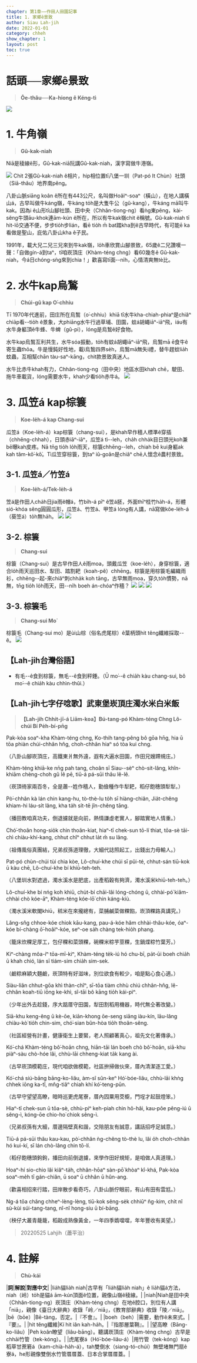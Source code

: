 ```yaml
---
chapter: 第1章——作田人田園記事
title: 1. 家鄉ê景致
author: Siau Lah-jih
date: 2022-01-01
category: chheh
show_chapter: 1
layout: post
toc: true
---
```


# 話頭──家鄉ê景致
> **Ōe-thâu──Ka-hiong ê Kéng-tì**

![](../too5/01/1-1-1.牛角嶺.jpg)

# 1. 牛角嶺 
> **Gû-kak-niah**

Niā是稜線ê形，Gû-kak-niā阮講Gû-kak-niah，漢字寫做牛港嶺。

![](../too5/01/1-1-2.牛角嶺.jpg)
Chit 2張Gû-kak-niah ê相片，hip相位置tī八堡一圳（Pat-pó It Chùn）社頭（Siā-thâu）地界南pêng。

八卦山脈siāng koân ê所在有443公尺，名叫做Hoâiⁿ-soaⁿ（橫山），在地人講橫山á，古早叫做牛káng嶺，牛káng to̍h是大隻牛公（gû-kang），牛káng mā叫牛kak。因為i ê山形tī山腳社頭、田中央（Chhân-tiong-ng）看ǹg東pêng，kài-sêng牛頭āu-khok連ām-kún ê所在，所以有牛kak嶺chit ê稱號。Gû-kak-niah tī hit-lō交通不便，步步tio̍h步lián，看ē tio̍h m̄ bat踏kha到ê古早時代，有可能ē ka看做是聖山，庇佑八卦山kha ê子民。

1991年，載大兄二兄三兄來到牛kak嶺，lo̍h車欣賞山腳景致，65歲ê二兄讚嘆一聲：「自做gín-á到taⁿ，tī咱崁頂庄（Khàm-téng chng）看60幾冬ê Gû-kak-niah，今á日chóng-sǹg來到chia！」歡喜寫tī面--ni̍h，心情清爽無tè比。

# 2. 水牛kap烏鶖
> **Chúi-gû kap O͘-chhiu**

Tī 1970年代進前，田庄所在烏鶖（o͘-chhiu）khiā tī水牛kha-chiah-phiaⁿ是chiâⁿ chia̍p看--tio̍h ê景象，大phiāng水牛行過草埔、田園，蚊á胡蠅iāⁿ-iāⁿ飛，iáu有水牛身軀頂ê牛蜂、牛蜱（gû-pi），lóng是烏鶖ê好食物。

水牛kap烏鶖互利共生，水牛sóa振動，to̍h有蚊á胡蠅iāⁿ-iāⁿ飛，烏鶖mā ē食牛ê寄生蟲thōa。牛是慢鈍好性地，載i烏鶖四界se̍h，烏鶖mā無失i禮，替牛趕蚊lia̍h蚊蟲，互相幫chān tàu-saⁿ-kāng，chit款景致真迷人。

水牛比赤牛khah有力，Chhân-tiong-ng（田中央）地區水田khah chē，駛田、拖牛車載貨，lóng需要水牛，khah少看tio̍h赤牛á。
![](../too5/01/1-2-2.水牛烏鶖.jpg)

# 3. 瓜笠á kap棕簑
> **Koe-le̍h-á kap Chang-sui**

瓜笠á（Koe-le̍h-á）kap棕簑（chang-sui），是khah早作穡人標準ê穿插（chhēng-chhah），日頭赤iāⁿ-iāⁿ，瓜笠á tì--leh，cha̍h chha̍k目日頭光koh兼bē曝kah皮疼。Nā tn̄g tio̍h lo̍h雨天，棕簑chhēng--leh，chiah bē kui身軀ak kah tâm-kô͘-kô͘。Tì瓜笠穿棕簑，到taⁿ iû-goân是chiâⁿ chē人懷念ê農村景致。

## 3-1. 瓜笠á／竹笠á
> **Koe-le̍h-á/Tek-le̍h-á**

笠á是作田人cha̍h日jia雨ê帽á，竹bi̍h-á pīⁿ ê笠á胚，外面thīⁿ桂竹ha̍h-á，形體sió-khóa sêng圓圓瓜形，瓜笠á、竹笠á、甲笠á lóng有人講，nā寫做kôe-le̍h-á（葵笠á）to̍h無ha̍h。
![](../too5/01/1-6-1.瓜笠仔.jpg)
![](../too5/01/1-6-2.竹笠仔.jpg)

## 3-2. 棕簑
> **Chang-sui**

棕簑（Chang-sui）是古早作田人ê雨moa，頭戴瓜笠（koe-le̍h），身穿棕簑，適合lo̍h雨天巡田水、犁田、踏割耙（koah-pê）chhēng。棕簑是用棕簑毛編織雨衫，chhēng--起-來chiâⁿ刺chha̍k koh tāng，古早無雨moa，穿久to̍h慣勢，nā無，tn̄g tio̍h lo̍h雨天，田--ni̍h boeh án-chóaⁿ作穡？
![](../too5/01/1-6-3.棕簑.jpg)
![](../too5/01/1-6-4.棕簑.jpg)
![](../too5/01/1-6-5.棕簑.jpg)

## 3-3. 棕簑毛
> **Chang-sui Mo͘**

棕簑毛（Chang-sui mo͘）是ùi山棕（俗名虎尾棕）ê葉柄頭hit têng纖維採取--ê。
![](../too5/01/1-6-6.棕樹.jpg)

## 【Lah-jih台灣俗語】
- 有毛--ê食到棕簑，無毛--ê食到秤錘。（Ū mo͘--ê chia̍h kàu chang-sui, bô mo͘--ê chia̍h kàu chhìn-thûi.）

## 【Lah-jih七字仔唸歌】武東堡崁頂庄濁水米白米飯
> **【Lah-jih Chhit-jī-á Liām-koa】Bú-tang-pó Khàm-téng Chng Lô-chúi Bí Pe̍h-bí-pn̄g**

Pak-kòa soaⁿ-kha Khàm-téng chng, Ko-thih tang-pêng bô gōa hn̄g,
hia ū tōa phiàn chúi-chhân hn̂g, choh-chhân hiaⁿ só tòa kui chng.

（八卦山腳崁頂庄，高鐵東爿無外遠，遐有大遍水田園，作田兄嫂蹛規庄。）

Khàm-téng khiā-ke nn̄g pah tang, choân sī Siau--sèⁿ chò-sit-lâng,
khîn-khiām chèng-choh gû lê pē, tiū-á pá-sūi thâu lê-lê.

（崁頂徛家兩百冬，全是蕭--姓作穡人，勤儉種作牛犁耙，稻仔飽穗頭犁犁。）

Pò͘-chhân kà lán chin kang-hu, tò-thè-lu to̍h sī hiàng-chiân,
Jia̍t-chêng khiam-hi láu-si̍t lâng, kha ta̍h si̍t-tē jîn-chêng tāng.

（播田教咱真功夫，倒退攄就是向前，熱情謙虛老實人，腳踏實地人情重。）

Chó͘-thoân hong-sio̍k chin thoân-kiat, hiaⁿ-tī chek-sun tō-lí thiat,
tōa-sè tāi-chì chiàu-khí-kang, chhut chîⁿ chhut la̍t m̄ su lâng.

（祖傳風俗真團結，兄弟叔孫道理徹，大細代誌照起工，出錢出力毋輸人。）

Pat-pó chùn-chúi tùi chia kòe, Lô-chuí-khe chúi sī pûi-té,
chhut-sán tiū-kok ū kàu chē, Lô-chuí-khe bí khiū-teh-teh.

（八堡圳水對遮過，濁水溪水是肥底，出產稻穀有夠濟，濁水溪米khiū-teh-teh。）

Lô-chuí-khe bí nńg koh khiū, chu̍t-bí chāi-lâi lóng-chóng ū,
chhài-pó͘ kiâm-chhài chò kóe-āⁿ, Khàm-téng kóe-lō͘ chin káng-kiù.

（濁水溪米軟閣khiū，秫米在來攏總有，菜脯鹹菜做粿餡，崁頂粿路真講究。）

Lâng-sn̂g chhoe-kóe chiok kāu-kang, pau-á-kóe hâm chhài-thâu-kóe,
óaⁿ-kóe bí-chàng ō͘-hoâiⁿ-kóe, seⁿ-oe sa̍h chàng tek-hio̍h phang.

（籠床炊粿足厚工，包仔粿和菜頭粿，碗粿米粽芋莖粿，生鍋煠粽竹葉芳。）

Kiⁿ-chàng môa-íⁿ tōa-mī-kiⁿ, Khàm-téng te̍k-iú hó chu-bī,
pa̍t-ūi boeh chia̍h ū khah chió, lán sī tiám-sim chia̍h sim-sek.

（鹼粽麻穎大麵鹼，崁頂特有好滋味，別位欲食有較少，咱是點心食心適。）

Siàu-liân chhut-gōa khì thàn-chîⁿ, sī-tōa tiàm chhù chiú chhân-hn̂g,
lê-chhân koah-tiū iōng ke-khì, sî-tāi bô kāng tio̍h kái-pìⁿ.

（少年出外去趁錢，序大踮厝守田園，犁田割稻用機器，時代無仝著改變。）

Siā-khu keng-êng ū kè-ōe, kiān-khong ōe-seng siāng iàu-kín,
lāu-lâng chiàu-kò͘ tio̍h chin-sim, chó͘-sian bûn-hòa tio̍h thoân-sêng.

（社區經營有計畫，健康衛生上要緊，老人照顧著真心，祖先文化著傳承。）

Kó͘-chá Khàm-téng bô͘-hoān chng, hiān-tāi lán boeh chò bô͘-hoān,
siā-khu piàⁿ-sàu chò-hóe lâi, chhù-lāi chheng-kiat ta̍k kang ài.

（古早崁頂模範庄，現代咱欲做模範，社區拚掃做伙來，厝內清潔逐工愛。）

Kó͘-chá siú-bāng bāng-ko-liâu, àm-sî sûn-keⁿ Hó͘-bóe-liâu,
chhù-lāi khǹg chhek iōng ka-tî, mn̂g-tiâⁿ chiah khí kó͘-teng-pūn.

（古早守望望高瞭，暗時巡更虎尾寮，厝內囥粟用茭櫥，門埕才起鼓燈笨。）

Hiaⁿ-tī chek-sun ū tōa-sè, chhù-piⁿ keh-piah chin hô-hâi,
kau-pôe pêng-iú ū sêng-ì, kóng-ōe chio-ho͘ chiok sêng-ì.

（兄弟叔孫有大細，厝邊隔壁真和諧，交陪朋友有誠意，講話招呼足誠意。）

Tiū-á pá-sūi thâu kau-kau, pò͘-chhân ǹg-chêng tò-thè lu,
lâi o̍h choh-chhân hó kui-kí, sī lán chò-lâng chin tō-lí.

（稻仔飽穗頭鉤鉤，播田向前倒退攄，來學作田好規矩，是咱做人真道理。）

Hoaⁿ-hí sio-chio lâi kiâⁿ-ta̍h, chhân-hōaⁿ sàn-pō͘ khòaⁿ kî-khá,
Pak-kòa soaⁿ-me̍h tī gán-chiân, ū soaⁿ ū chhân ū hûn-ang.

（歡喜相招來行踏，田岸散步看奇巧，八卦山脈佇眼前，有山有田有雲尪。）

Ng-á tōa châng chheⁿ-lèng-lèng, tiū-kok sêng-se̍k chhiūⁿ n̂g-kim,
chi̍t nî sù-kùi súi-tang-tang, nî-nî hong-siu ū bí-bāng.

（秧仔大叢青蘢蘢，稻穀成熟像黃金，一年四季媠噹噹，年年豐收有美望。）
> 20220525 Lahjih（蕭平治）

# 4. 註解
> **Chù-kái**

|**詞**|**解說**|**對應中文**|
|lia̍h貓lia̍h niah|古早有「lia̍h貓lia̍h niah」ê lia̍h貓á方法，niah（岭）to̍h是貓á ām-kún頂面ê位置，親像山嶺ê稜線。|
|niah|Niah是田中央（Chhân-tiong-ng）崁頂庄（Khàm-téng chng）在地ê腔口，別位有人講「niā」，親像《臺日大辭典》收錄「岭／niā」，《教育部辭典》收錄「陵／niā」。
|bē（bōe）|Bē-tàng，否定。|『不會』。|
|boeh（beh）|需要，動作ê未來式。|『要』。|
|hit têng纖維|Kí hit iân kah-ha̍h。|『指那層葉鞘』。|
|望高瞭（Bāng-ko-liâu）|Peh koân瞭望（liâu-bāng）。聽講崁頂庄（Khàm-téng chng）古早是chhāi竹管（tek-kóng）。|
|虎尾寮á（Hó͘-bóe-liâu-á）|用竹管（tek-kóng）kap稻草甘蔗箬á（kam-chià-ha̍h-á），tah雙倒水（siang-tó-chúi）無壁堵無門扇ê寮á，he形親像雙倒水竹管厝厝蓋、日本合掌厝厝蓋。|